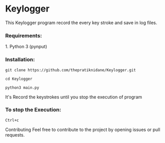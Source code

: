 # Keylogger

This Keylogger program record the every key stroke and save in log files.

<h3>Requirements:</h3>
1. Python 3 (pynput)


<h3>Installation:</h3>

    git clone https://github.com/thepratiknidane/Keylogger.git

    cd Keylogger

    python3 main.py

It's Record the keystrokes until you stop the execution of program

<h3>To stop the Execution:</h3>

    Ctrl+c

Contributing
Feel free to contribute to the project by opening issues or pull requests.
